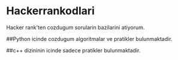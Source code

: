 # Hackerrankodlari

Hacker rank'ten cozdugum sorularin bazilarini atiyorum.

##Python icinde cozdugum algoritmalar ve pratikler bulunmaktadir.

##c++ dizininin icinde sadece pratikler bulunmaktadir.